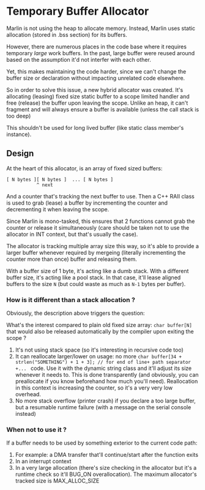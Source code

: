 # Temporary Buffer Allocator

Marlin is not using the heap to allocate memory.
Instead, Marlin uses static allocation (stored in .bss section) for its buffers.

However, there are numerous places in the code base where it requires temporary *large* work buffers.
In the past, large buffer were reused around based on the assumption it'd not interfer with each other.

Yet, this makes maintaining the code harder, since we can't change the buffer size or declaration without 
impacting unrelated code elsewhere.

So in order to solve this issue, a new hybrid allocator was created. 
It's allocating (leasing) fixed size static buffer to a scope limited handler and free (release) the buffer upon leaving the scope.
Unlike an heap, it can't fragment and will always ensure a buffer is available (unless the call stack is too deep)  

This shouldn't be used for long lived buffer (like static class member's instance).

## Design

At the heart of this allocator, is an array of fixed sized buffers:
```
[ N bytes ][ N bytes ]  ... [ N bytes ]
           ^ next
```
And a counter that's tracking the next buffer to use.
Then a C++ RAII class is used to grab (lease) a buffer by incrementing the counter and decrementing it when leaving the scope.

Since Marlin is mono-tasked, this ensures that 2 functions cannot grab the counter or release it simultaneously (care should be taken not to use the allocator in INT context, but that's usually the case).

The allocator is tracking multiple array size this way, so it's able to provide a larger buffer whenever required by mergeing (literally incrementing the counter more than once) buffer and releasing them.

With a buffer size of 1 byte, it's acting like a dumb stack. With a different buffer size, it's acting like a pool stack. In that case, it'll lease aligned buffers to the size `N` (but could waste as much as `N-1` bytes per buffer).

### How is it different than a stack allocation ?

Obviously, the description above triggers the question: 

What's the interest compared to plain old fixed size array: `char buffer[N]` that would also be released automatically by the compiler upon exiting the scope ? 

1. It's not using stack space (so it's interesting in recursive code too)
2. It can reallocate larger/lower on usage: no more `char buffer[34 + strlen("SOMETHING") + 1 + 3]; // for end of line+ path separator +... ` code. Use it with the dynamic string class and it'll adjust its size whenever it needs to. This is done transparently (and obviously, you can preallocate if you know beforehand how much you'll need). Reallocation in this context is increasing the counter, so it's a very very low overhead.
3. No more stack overflow (printer crash) if you declare a too large buffer, but a resumable runtime failure (with a message on the serial console instead)

### When not to use it ?

If a buffer needs to be used by something exterior to the current code path:
1. For example: a DMA transfer that'll continue/start after the function exits
2. In an interrupt context
3. In a very large allocation (there's size checking in the allocator but it's a runtime check so it'll BUG_ON overallocation). The maximum allocator's tracked size is MAX_ALLOC_SIZE

